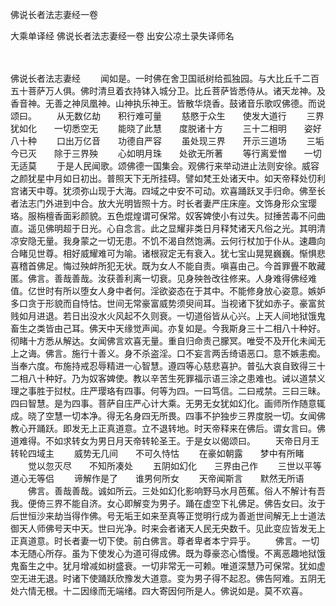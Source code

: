 佛说长者法志妻经一卷


大乘单译经
佛说长者法志妻经一卷
出安公凉土录失译师名


　　

佛说长者法志妻经
　　闻如是。一时佛在舍卫国祇树给孤独园。与大比丘千二百五十菩萨万人俱。佛时清旦着衣持钵入城分卫。比丘菩萨皆悉侍从。诸天龙神。及香音神。无善之神凤凰神。山神执乐神王。皆散华烧香。鼓诸音乐歌叹佛德。而说颂曰。
　　从无数亿劫　　积行难可量
　　慈愍于众生　　使发大道行
　　三界犹如化　　一切悉空无
　　能晓了此慧　　度脱诸十方
　　三十二相明　　姿好八十种
　　口出万亿音　　功德自严容
　　虽处现三界　　开示三道场
　　三垢今已灭　　除于三界殃
　　心如明月珠　　处欲无所著
　　等行离爱憎　　一切无适莫
　　于是人民闻歌。颂佛德一国集会。观佛行来举动进止法则安徐。威容之颜犹星中月如日初出。普照天下无所挂碍。譬如梵王处诸天中。如天帝释处忉利宫诸天中尊。犹须弥山现于大海。四域之中安不可动。欢喜踊跃叉手归命。佛至长者法志门外进到中合。放大光明皆照十方。时长者妻严庄床座。文饰身形众宝璎珞。服栴檀香面彩颜貌。五色焜煌谓可保常。奴客婢使小有过失。挝捶苦毒不问曲直。遥见佛明超于日光。心自念言。此之显耀非类日月释梵诸天凡俗之光。其明清凉安隐无量。我身蒙之一切无患。不饥不渴自然饱满。云何行杖加于仆从。速趣向合睹见世尊。相好威耀难可为喻。诸根寂定无有衰入。犹七宝山晃晃巍巍。惭惧悲喜稽首佛足。悔过殃衅所犯无状。既为女人不能自责。嗔喜由己。今首罪舋不敢藏匿。佛言。善哉善哉。汝获善利离一切衰。见身殃咎改往修来。人身难得佛经难值。亿世时有所以堕女人身中者何。淫欲姿态在于其中。不能修身放心姿意。嫉妒多口贪于形貌而自恃怙。世间无常豪富威势须臾间耳。当视诸下犹如赤子。豪富贫贱如月进退。若日出没水火风起不久则衰。一切道俗皆从心兴。上天人间地狱饿鬼畜生之类皆由己耳。佛天中天缘觉声闻。亦复如是。今我斯身三十二相八十种好。彻睹十方悉从解达。女闻佛言欢喜无量。重自归命责己朦冥。唯受不及开化未闻无上之诲。佛言。施行十善义。身不杀盗淫。口不妄言两舌绮语恶口。意不嫉恚痴。当奉六度。布施持戒忍辱精进一心智慧。遵四等心慈悲喜护。普弘大哀自致得三十二相八十种好。乃为奴客婢使。教以辛苦生死罪福示语三涂之患难也。诫以道禁义理之事胜于挝杖。庄严璎珞有四事。何等为四。一曰笃信。二曰戒禁。三曰三昧。四曰智慧。是为四事。菩萨自庄严心计大乘。无男无女犹如幻化。画师所作随意辄成。晓了空慧一切本净。得无名身四无所畏。四事不护独步三界度脱一切。女闻佛教心开踊跃。即发无上正真道意。立不退转地。时天帝释来在佛后。谓女言曰。佛道难得。不如求转女为男日月天帝转轮圣王。于是女以偈颂曰。
　　天帝日月王　　转轮四域主
　　威势无几间　　不可久恃怙
　　在豪如朝露　　梦中有所睹
　　觉以忽灭尽　　不知所凑处
　　五阴如幻化　　三界由己作
　　三世以平等　　道心无等侣
　　谛解作是了　　谁男何所女
　　天帝闻斯言　　默然无所语
　　佛言。善哉善哉。诚如所云。三处如幻化影响野马水月芭蕉。俗人不解计有吾我。便倚三界不能自济。女心即解变为男子。踊在虚空下礼佛足。佛告女曰。汝于后世恒沙来劫当得作佛。号无垢王如来至真等正觉明行成为善逝世间解无上士道法御天人师佛号天中天。世曰光净。时来会者诸天人民无央数千。见此变应皆发无上正真道意。时长者妻一切下使。前白佛言。尊者卑者本宁异乎。
　　佛言。一切本无随心所存。虽为下使发心为道可得成佛。既为尊豪恣心憍慢。不离恶趣地狱饿鬼畜生之中。犹月增减如树盛衰。一切非常无一可赖。唯道深慧乃可保常。犹如虚空无进无退。时诸下使踊跃欣豫发大道意。变为男子得不起忍。佛告阿难。五阴无处六情无根。十二因缘而无端绪。四大寄因何所是人。佛说如是。莫不欢喜。

 
